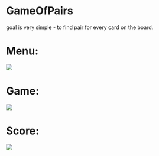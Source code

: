 # GameOfPairs

goal is very simple - to find pair for every card on the board.

# Menu:

![](https://media0.giphy.com/media/v1.Y2lkPTc5MGI3NjExOTA2YzQ0MDg1YWVlNWM1NGExNWM3MTlmNTMwNmRkMzJkMTlhODE2MiZjdD1n/hb7oI2g7LAK9PRPOqL/giphy.gif)

# Game:

![](https://media3.giphy.com/media/v1.Y2lkPTc5MGI3NjExZmQ1NDhjN2Q4ZGM4MmYwMDI4OTlhMWZhMDk1YjY3NmM1MGRlYTcxNSZjdD1n/MhKy5Od8ceuDCNmFoV/giphy.gif)

# Score:

![](https://i.imgur.com/K5nn4yn.png)
